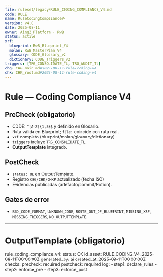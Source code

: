 ```yaml
---
file: ruleset/legacy/RULE_CODING_COMPLIANCE_V4.md
code: RULE
name: RuleCodingComplianceV4
version: v4.0
date: 2025-08-11
owner: AingZ_Platform · RwB
status: active
xrf:
  blueprint: RwB_Blueprint_V4
  mplan: RwB_MasterPlan_V4
  glossary: CODE_Glossary_v2
  dictionary: CODE_Triggers_v2
triggers: [TRG_CONSOLIDATE_TL, TRG_AUDIT_TL]
chg: CHG_main.md#2025-08-11-rule-coding-v4
chk: CHK_root.md#2025-08-11-rule-coding-v4
---
```


# Rule — Coding Compliance V4

## PreCheck (obligatorio)
- CODE: `^[A-Z]{1,5}$` y definido en Glosario.
- Ruta válida en Blueprint; `file:` coincide con ruta real.
- `xrf` completo (blueprint/mplan/glossary/dictionary).
- `triggers` incluye `TRG_CONSOLIDATE_TL`.
- **OutputTemplate** integrado.

## PostCheck
- `status: OK` en OutputTemplate.
- Registro `CHG/CHK/CHKP` actualizado (fecha ISO)
- Evidencias publicadas (artefacto/commit/Notion).

## Gates de error
- `BAD_CODE_FORMAT`, `UNKNOWN_CODE`, `ROUTE_OUT_OF_BLUEPRINT`, `MISSING_XRF`, `MISSING_TRIGGERS`, `NO_OUTPUTTEMPLATE`.

---
# OutputTemplate (obligatorio)
rule_coding_compliance_v4:
  status: OK
  id_asset: RULE_CODING_V4_2025-08-11T00:00:00Z
  generated_by: ai
  created_at: 2025-08-11T00:00:00Z
  checks:
    precheck: required
    postcheck: required
  log:
    - step1: declare_rules
    - step2: enforce_pre
    - step3: enforce_post